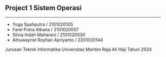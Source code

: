 ## Project 1 Sistem Operasi

---
- Yoga Syahputra / 2101020105
- Farel Putra Albana / 2101020057
- Silvia Indah Maharani / 2101020030
- Alhuwayrist Royhan Apriyanto / 2201020144

Jurusan Teknik Informatika 
Universitas Maritim Raja Ali Haji
Tahun 2024
